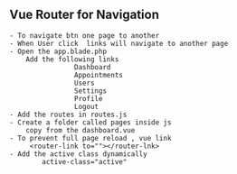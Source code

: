 ## Vue Router for Navigation
    - To navigate btn one page to another
    - When User click  links will navigate to another page
    - Open the app.blade.php
        Add the following links 
                    Dashboard
                    Appointments
                    Users
                    Settings
                    Profile
                    Logout
    - Add the routes in routes.js
    - Create a folder called pages inside js
        copy from the dashboard.vue
    - To prevent full page reload , vue link
         <router-link to=""></router-lnk>
    - Add the active class dynamically  
            active-class="active"
